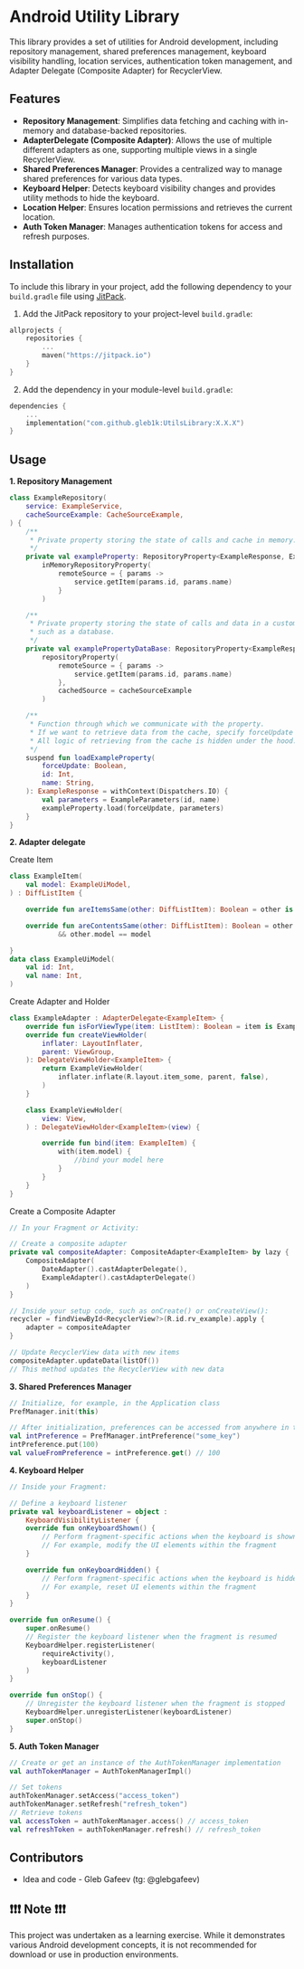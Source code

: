 # Android Utility Library

This library provides a set of utilities for Android development, including repository management, shared preferences management, keyboard visibility handling, location services, authentication token management, and Adapter Delegate (Composite Adapter) for RecyclerView.

## Features

- **Repository Management**: Simplifies data fetching and caching with in-memory and database-backed repositories.
- **AdapterDelegate (Composite Adapter)**: Allows the use of multiple different adapters as one, supporting multiple views in a single RecyclerView.
- **Shared Preferences Manager**: Provides a centralized way to manage shared preferences for various data types.
- **Keyboard Helper**: Detects keyboard visibility changes and provides utility methods to hide the keyboard.
- **Location Helper**: Ensures location permissions and retrieves the current location.
- **Auth Token Manager**: Manages authentication tokens for access and refresh purposes.

## Installation

To include this library in your project, add the following dependency to your `build.gradle` file using [JitPack](https://jitpack.io/).

1. Add the JitPack repository to your project-level `build.gradle`:

```kotlin
allprojects {
    repositories {
        ...
        maven("https://jitpack.io")
    }
}
```

2. Add the dependency in your module-level `build.gradle`:
   
```kotlin
dependencies {
    ...
    implementation("com.github.gleb1k:UtilsLibrary:X.X.X")
}
```

## Usage
**1. Repository Management**

```kotlin
class ExampleRepository(
    service: ExampleService,
    cacheSourceExample: CacheSourceExample,
) {
    /**
     * Private property storing the state of calls and cache in memory.
     */
    private val exampleProperty: RepositoryProperty<ExampleResponse, ExampleParameters> =
        inMemoryRepositoryProperty(
            remoteSource = { params ->
                service.getItem(params.id, params.name)
            }
        )

    /**
     * Private property storing the state of calls and data in a custom local storage,
     * such as a database.
     */
    private val examplePropertyDataBase: RepositoryProperty<ExampleResponse, ExampleParameters> =
        repositoryProperty(
            remoteSource = { params ->
                service.getItem(params.id, params.name)
            },
            cachedSource = cacheSourceExample
        )

    /**
     * Function through which we communicate with the property.
     * If we want to retrieve data from the cache, specify forceUpdate == false.
     * All logic of retrieving from the cache is hidden under the hood.
     */
    suspend fun loadExampleProperty(
        forceUpdate: Boolean,
        id: Int,
        name: String,
    ): ExampleResponse = withContext(Dispatchers.IO) {
        val parameters = ExampleParameters(id, name)
        exampleProperty.load(forceUpdate, parameters)
    }
}
```
**2. Adapter delegate**

Create Item
```kotlin
class ExampleItem(
    val model: ExampleUiModel,
) : DiffListItem {

    override fun areItemsSame(other: DiffListItem): Boolean = other is ExampleItem

    override fun areContentsSame(other: DiffListItem): Boolean = other is ExampleItem
            && other.model == model

}
data class ExampleUiModel(
    val id: Int,
    val name: Int,
)
```
Create Adapter and Holder

```kotlin
class ExampleAdapter : AdapterDelegate<ExampleItem> {
    override fun isForViewType(item: ListItem): Boolean = item is ExampleItem
    override fun createViewHolder(
        inflater: LayoutInflater,
        parent: ViewGroup,
    ): DelegateViewHolder<ExampleItem> {
        return ExampleViewHolder(
            inflater.inflate(R.layout.item_some, parent, false),
        )
    }

    class ExampleViewHolder(
        view: View,
    ) : DelegateViewHolder<ExampleItem>(view) {

        override fun bind(item: ExampleItem) {
            with(item.model) {
                //bind your model here
            }
        }
    }
}
```

Create a Composite Adapter

```kotlin
// In your Fragment or Activity:

// Create a composite adapter
private val compositeAdapter: CompositeAdapter<ExampleItem> by lazy {
    CompositeAdapter(
        DateAdapter().castAdapterDelegate(),
        ExampleAdapter().castAdapterDelegate()
    )
}

// Inside your setup code, such as onCreate() or onCreateView():
recycler = findViewById<RecyclerView?>(R.id.rv_example).apply {
    adapter = compositeAdapter
}

// Update RecyclerView data with new items
compositeAdapter.updateData(listOf())
// This method updates the RecyclerView with new data
```

**3. Shared Preferences Manager**
```kotlin
// Initialize, for example, in the Application class
PrefManager.init(this)

// After initialization, preferences can be accessed from anywhere in the application
val intPreference = PrefManager.intPreference("some_key")
intPreference.put(100)
val valueFromPreference = intPreference.get() // 100
```

**4. Keyboard Helper**
```kotlin
// Inside your Fragment:

// Define a keyboard listener
private val keyboardListener = object :
    KeyboardVisibilityListener {
    override fun onKeyboardShown() {
        // Perform fragment-specific actions when the keyboard is shown
        // For example, modify the UI elements within the fragment
    }

    override fun onKeyboardHidden() {
        // Perform fragment-specific actions when the keyboard is hidden
        // For example, reset UI elements within the fragment
    }
}

override fun onResume() {
    super.onResume()
    // Register the keyboard listener when the fragment is resumed
    KeyboardHelper.registerListener(
        requireActivity(),
        keyboardListener
    )
}

override fun onStop() {
    // Unregister the keyboard listener when the fragment is stopped
    KeyboardHelper.unregisterListener(keyboardListener)
    super.onStop()
}
```

**5. Auth Token Manager**
```kotlin
// Create or get an instance of the AuthTokenManager implementation
val authTokenManager = AuthTokenManagerImpl()

// Set tokens
authTokenManager.setAccess("access_token")
authTokenManager.setRefresh("refresh_token")
// Retrieve tokens
val accessToken = authTokenManager.access() // access_token
val refreshToken = authTokenManager.refresh() // refresh_token
```
## Contributors
- Idea and code - Gleb Gafeev (tg: @glebgafeev)

## ❗❗❗ Note ❗❗❗
This project was undertaken as a learning exercise. While it demonstrates various Android development concepts, it is not recommended for download or use in production environments.

